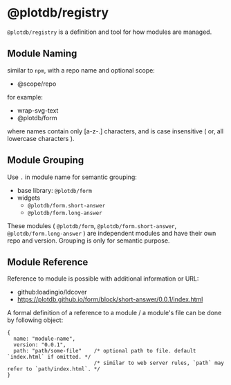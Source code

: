 # @plotdb/registry

`@plotdb/registry` is a definition and tool for how modules are managed. 



## Module Naming

similar to `npm`, with a repo name and optional scope:

 - @scope/repo

for example:

 - wrap-svg-text
 - @plotdb/form

where names contain only [a-z-.] characters, and is case insensitive ( or, all lowercase characters ).


## Module Grouping

Use `.` in module name for semantic grouping:

 - base library: `@plotdb/form`
 - widgets
   - `@plotdb/form.short-answer`
   - `@plotdb/form.long-answer`

These modules ( `@plotdb/form`, `@plotdb/form.short-answer`, `@plotdb/form.long-answer` ) are independent modules and have their own repo and version. Grouping is only for semantic purpose.


## Module Reference

Reference to module is possible with additional information or URL:

 - github:loadingio/ldcover
 - https://plotdb.github.io/form/block/short-answer/0.0.1/index.html

A formal definition of a reference to a module / a module's file can be done by following object:

    {
      name: "module-name",
      version: "0.0.1",
      path: "path/some-file"    /* optional path to file. default `index.html` if omitted. */
                                /* similar to web server rules, `path` may refer to `path/index.html`. */
    }


